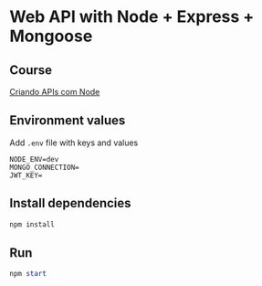 # Web API with Node + Express + Mongoose

## Course

[Criando APIs com Node](https://balta.io/player/assistir/5c334f86-e717-9a7d-1240-481b00000000)

## Environment values

Add `.env` file with keys and values

```config
NODE_ENV=dev
MONGO_CONNECTION=
JWT_KEY=
```

## Install dependencies

```powershell
npm install
```

## Run

```powershell
npm start
```
